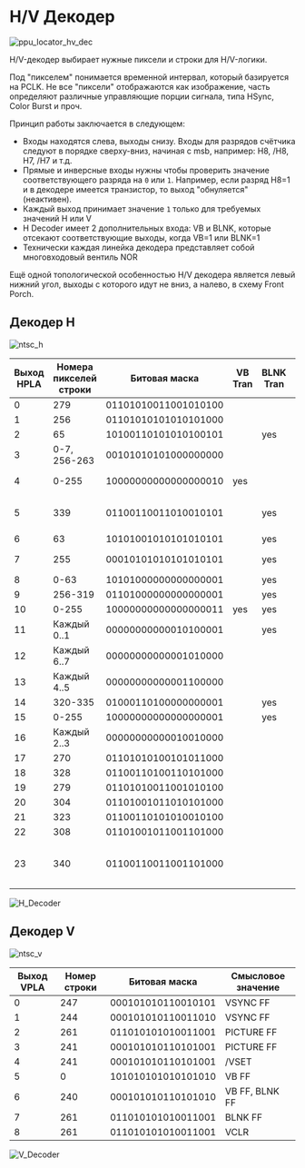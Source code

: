 # H/V Декодер

![ppu_locator_hv_dec](/BreakingNESWiki/imgstore/ppu/ppu_locator_hv_dec.jpg)

H/V-декодер выбирает нужные пиксели и строки для H/V-логики.

Под "пикселем" понимается временной интервал, который базируется на PCLK. Не все "пиксели" отображаются как изображение, часть определяют различные управляющие порции сигнала, типа HSync, Color Burst и проч.

Принцип работы заключается в следующем:
- Входы находятся слева, выходы снизу. Входы для разрядов счётчика следуют в порядке сверху-вниз, начиная с msb, например: H8, /H8, H7, /H7 и т.д.
- Прямые и инверсные входы нужны чтобы проверить значение соответствующего разряда на `0` или `1`. Например, если разряд H8=1 и в декодере имеется транзистор, то выход "обнуляется" (неактивен).
- Каждый выход принимает значение `1` только для требуемых значений H или V
- H Decoder имеет 2 дополнительных входа: VB и BLNK, которые отсекают соответствующие выходы, когда VB=1 или BLNK=1
- Технически каждая линейка декодера представляет собой многовходовый вентиль NOR

Ещё одной топологической особенностью H/V декодера является левый нижний угол, выходы с которого идут не вниз, а налево, в схему Front Porch.

## Декодер H

![ntsc_h](/BreakingNESWiki/imgstore/ppu/ntsc_h.png)

|Выход HPLA|Номера пикселей строки|Битовая маска|VB Tran|BLNK Tran|Смысловое значение/с чем связан|
|---|---|---|---|---|---|
|0|279|01101010011001010100| | |FPorch FF|
|1|256|01101010101010101000| | |FPorch FF|
|2|65|10100110101010100101| |yes|S/EV|
|3|0-7, 256-263|00101010101000000000| | |CLIP_O / CLIP_B|
|4|0-255|10000000000000000010|yes| |CLIP_O / CLIP_B|
|5|339|01100110011010010101| |yes|0/HPOS (также /EVAL)|
|6|63|10101001010101010101| |yes|/EVAL|
|7|255|00010101010101010101| |yes|E/EV (также /EVAL)|
|8|0-63|10101000000000000001| |yes|I/OAM2|
|9|256-319|01101000000000000001| |yes|PAR/O|
|10|0-255|10000000000000000011|yes|yes|/VIS|
|11|Каждый 0..1|00000000000010100001| |yes|#F/NT|
|12|Каждый 6..7|00000000000001010000| | |F/TB|
|13|Каждый 4..5|00000000000001100000| | |F/TA|
|14|320-335|01000110100000000001| |yes|/FO|
|15|0-255|10000000000000000001| |yes|F/AT|
|16|Каждый 2..3|00000000000010010000| | |F/AT|
|17|270|01101010100101011000| | |BPorch FF|
|18|328|01100110100110101000| | |BPorch FF|
|19|279|01101010011001010100| | |HBlank FF|
|20|304|01101001011010101000| | |HBlank FF|
|21|323|01100110101010010100| | |BURST FF|
|22|308|01101001011001101000| | |BURST FF|
|23|340|01100110011001101000| | |HCounter clear / VCounter step|

![H_Decoder](/BreakingNESWiki/imgstore/ppu/H_Decoder.jpg)

## Декодер V

![ntsc_v](/BreakingNESWiki/imgstore/ppu/ntsc_v.png)

|Выход VPLA|Номер строки|Битовая маска|Смысловое значение|
|---|---|---|---|
|0|247|000101010110010101|VSYNC FF|
|1|244|000101010110011010|VSYNC FF|
|2|261|011010101010011001|PICTURE FF|
|3|241|000101010110101001|PICTURE FF|
|4|241|000101010110101001|/VSET|
|5|0|101010101010101010|VB FF|
|6|240|000101010110101010|VB FF, BLNK FF|
|7|261|011010101010011001|BLNK FF|
|8|261|011010101010011001|VCLR|

![V_Decoder](/BreakingNESWiki/imgstore/ppu/V_Decoder.jpg)
